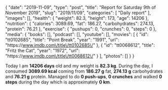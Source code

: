 {
    "date": "2019-11-09",
    "type": "post",
    "title": "Report for Saturday 9th of November 2019",
    "slug": "2019\/11\/09",
    "categories": [
        "Daily report"
    ],
    "images": [],
    "health": {
        "weight": 82.3,
        "height": 173,
        "age": 14206
    },
    "nutrition": {
        "calories": 3089.69,
        "fat": 186.27,
        "carbohydrates": 274.13,
        "protein": 76.21
    },
    "exercise": {
        "pushups": 0,
        "crunches": 0,
        "steps": 0
    },
    "media": {
        "books": [],
        "podcast": [],
        "youtube": [],
        "movies": [
            {
                "id": "tt0102685",
                "title": "Point Break",
                "year": "1991",
                "url": "https:\/\/www.imdb.com\/title\/tt0102685\/"
            },
            {
                "id": "tt0068612",
                "title": "Fritz the Cat",
                "year": "1972",
                "url": "https:\/\/www.imdb.com\/title\/tt0068612\/"
            }
        ],
        "photos": []
    }
}

Today I am <strong>14206 days</strong> old and my weight is <strong>82.3 kg</strong>. During the day, I consumed <strong>3089.69 kcal</strong> coming from <strong>186.27 g</strong> fat, <strong>274.13 g</strong> carbohydrates and <strong>76.21 g</strong> protein. Managed to do <strong>0 push-ups</strong>, <strong>0 crunches</strong> and walked <strong>0 steps</strong> during the day which is approximately <strong>0 km</strong>.